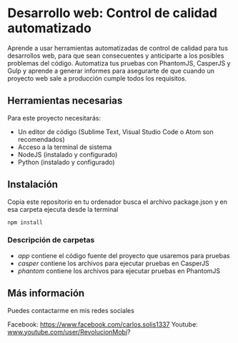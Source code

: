# Desarrollo web: Control de calidad automatizado

Aprende a usar herramientas automatizadas de control de calidad para tus desarrollos web, para que sean consecuentes y anticiparte a los posibles problemas del código. Automatiza tus pruebas con PhantomJS, CasperJS y Gulp  y aprende a generar informes para asegurarte de que cuando un proyecto web sale a producción cumple todos los requisitos.


## Herramientas necesarias

Para este proyecto necesitarás:
- Un editor de código (Sublime Text, Visual Studio Code o Atom son recomendados)
- Acceso a la terminal de sistema
- NodeJS (instalado y configurado)
- Python (instalado y configurado)

## Instalación
Copia este repositorio en tu ordenador busca el archivo package.json y en esa carpeta ejecuta desde la terminal

```npm install```


### Descripción de carpetas
- *app* contiene el código fuente del proyecto que usaremos para pruebas
- *casper* contiene los archivos para ejecutar pruebas en CasperJS
- *phantom* contiene los archivos para ejecutar pruebas en PhantomJS

## Más información

Puedes contactarme en mis redes sociales

Facebook: https://www.facebook.com/carlos.solis1337
Youtube: www.youtube.com/user/RevolucionMobi?
